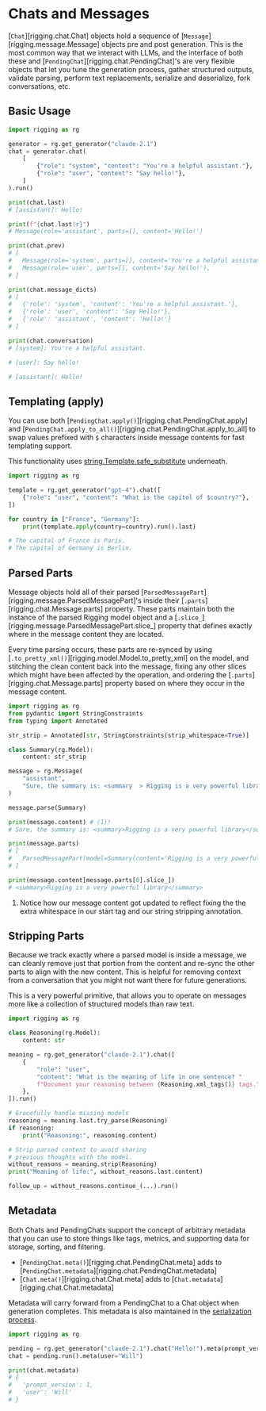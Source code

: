 # Chats and Messages

[`Chat`][rigging.chat.Chat] objects hold a sequence of [`Message`][rigging.message.Message] objects pre and post generation. This
is the most common way that we interact with LLMs, and the interface of both these and [`PendingChat`][rigging.chat.PendingChat]'s are
very flexible objects that let you tune the generation process, gather structured outputs, validate parsing, perform text replacements,
serialize and deserialize, fork conversations, etc.

## Basic Usage

```py
import rigging as rg

generator = rg.get_generator("claude-2.1")
chat = generator.chat(
    [
        {"role": "system", "content": "You're a helpful assistant."},
        {"role": "user", "content": "Say hello!"},
    ]
).run()

print(chat.last)
# [assistant]: Hello!

print(f"{chat.last!r}")
# Message(role='assistant', parts=[], content='Hello!')

print(chat.prev)
# [
#   Message(role='system', parts=[], content='You're a helpful assistant.'),
#   Message(role='user', parts=[], content='Say hello!'),
# ]

print(chat.message_dicts)
# [
#   {'role': 'system', 'content': 'You're a helpful assistant.'},
#   {'role': 'user', 'content': 'Say Hello!'},
#   {'role': 'assistant', 'content': 'Hello!'}
# ]

print(chat.conversation)
# [system]: You're a helpful assistant.

# [user]: Say hello!

# [assistant]: Hello!
```

## Templating (apply)

You can use both [`PendingChat.apply()`][rigging.chat.PendingChat.apply] and [`PendingChat.apply_to_all()`][rigging.chat.PendingChat.apply_to_all]
to swap values prefixed with `$` characters inside message contents for fast templating support.

This functionality uses [string.Template.safe_substitute](https://docs.python.org/3/library/string.html#string.Template.safe_substitute) underneath.

```py
import rigging as rg

template = rg.get_generator("gpt-4").chat([
    {"role": "user", "content": "What is the capitol of $country?"},
])

for country in ["France", "Germany"]:
    print(template.apply(country=country).run().last)

# The capital of France is Paris.
# The capital of Germany is Berlin.
```

## Parsed Parts

Message objects hold all of their parsed [`ParsedMessagePart`][rigging.message.ParsedMessagePart]'s inside their
[`.parts`][rigging.chat.Message.parts] property. These parts maintain both the instance of the parsed Rigging
model object and a [`.slice_`][rigging.message.ParsedMessagePart.slice_] property that defines exactly
where in the message content they are located.

Every time parsing occurs, these parts are re-synced by using [`.to_pretty_xml()`][rigging.model.Model.to_pretty_xml]
on the model, and stitching the clean content back into the message, fixing any other slices which might
have been affected by the operation, and ordering the [`.parts`][rigging.chat.Message.parts] property based on where
they occur in the message content.

```py
import rigging as rg
from pydantic import StringConstraints
from typing import Annotated

str_strip = Annotated[str, StringConstraints(strip_whitespace=True)]

class Summary(rg.Model):
    content: str_strip

message = rg.Message(
    "assistant",
    "Sure, the summary is: <summary  > Rigging is a very powerful library </summary>. I hope that helps!"
)

message.parse(Summary)

print(message.content) # (1)!
# Sure, the summary is: <summary>Rigging is a very powerful library</summary>. I hope that helps!

print(message.parts)
# [
#   ParsedMessagePart(model=Summary(content='Rigging is a very powerful library'), slice_=slice(22, 75, None))
# ]

print(message.content[message.parts[0].slice_])
# <summary>Rigging is a very powerful library</summary>
```

1. Notice how our message content got updated to reflect fixing the the extra whitespace
   in our start tag and our string stripping annotation.

## Stripping Parts

Because we track exactly where a parsed model is inside a message, we can cleanly remove just that portion from
the content and re-sync the other parts to align with the new content. This is helpful for removing context
from a conversation that you might not want there for future generations.

This is a very powerful primitive, that allows you to operate on messages more like a collection of structured
models than raw text.

```py
import rigging as rg

class Reasoning(rg.Model):
    content: str

meaning = rg.get_generator("claude-2.1").chat([
    {
        "role": "user",
        "content": "What is the meaning of life in one sentence? "
        f"Document your reasoning between {Reasoning.xml_tags()} tags.",
    },
]).run()

# Gracefully handle missing models
reasoning = meaning.last.try_parse(Reasoning)
if reasoning:
    print("Reasoning:", reasoning.content)

# Strip parsed content to avoid sharing
# previous thoughts with the model.
without_reasons = meaning.strip(Reasoning)
print("Meaning of life:", without_reasons.last.content)

follow_up = without_reasons.continue_(...).run()
```

## Metadata

Both Chats and PendingChats support the concept of arbitrary metadata that you can use to
store things like tags, metrics, and supporting data for storage, sorting, and filtering.

- [`PendingChat.meta()`][rigging.chat.PendingChat.meta] adds to [`PendingChat.metadata`][rigging.chat.PendingChat.metadata]
- [`Chat.meta()`][rigging.chat.Chat.meta] adds to [`Chat.metadata`][rigging.chat.Chat.metadata]

Metadata will carry forward from a PendingChat to a Chat object when generation completes. This
metadata is also maintained in the [serialization process](serialization.md).

```py
import rigging as rg

pending = rg.get_generator("claude-2.1").chat("Hello!").meta(prompt_version=1)
chat = pending.run().meta(user="Will")

print(chat.metadata)
# {
#   'prompt_version': 1, 
#   'user': 'Will'
# }
```